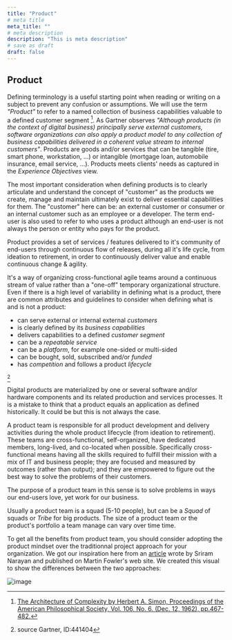 ```yaml
---
title: "Product"
# meta title
meta_title: ""
# meta description
description: "This is meta description"
# save as draft
draft: false
---
```



## Product

Defining terminology is a useful starting point when reading or writing on a subject to prevent any confusion or assumptions. We will use the term *"Product"* to refer to a named collection of business capabilities valuable to a defined customer segment [^1]. As Gartner observes *"Although products (in the context of digital business) principally serve external customers, software organizations can also apply a product model to any collection of business capabilities delivered in a coherent value stream to internal customers"*. Products are goods and/or services that can be tangible (tire, smart phone, workstation, ...) or intangible (mortgage loan, automobile insurance, email service, ...). Products meets clients' needs as captured in the *Experience Objectives* view.

The most important consideration when defining products is to clearly articulate and understand the concept of "customer" as the products we create, manage and maintain ultimately exist to deliver essential capabilities for them. The "customer" here can be: an external customer or consumer or an internal customer such as an employee or a developer. The term end-user is also used to refer to who uses a product although an end-user is not always the person or entity who pays for the product.

Product provides a set of services / features delivered to it's community of end-users through continuous flow of releases, during all it's life cycle, from ideation to retirement, in order to continuously deliver value and enable continuous change & agility.

It's a way of organizing cross-functional agile teams around a continuous stream of value rather than a "one-off" temporary organizational structure.
Even if there is a high level of variability in defining what is a product, there are common attributes and guidelines to consider when defining what is and is not a product:

* can serve external or internal external *customers*
* is clearly defined by its *business capabilities*
* delivers capabilities to a defined *customer segment*
* can be a *repeatable service*
* can be a *platform*, for example one-sided or multi-sided
* can be bought, sold, subscribed and/or *funded*
* has *competition* and follows a product *lifecycle*

[^2]

Digital products are materialized by one or several software and/or hardware components and its related production and services processes. It is a mistake to think that a product equals an application as defined historically. It could be but this is not always the case.

A product team is responsible for all product development and delivery activities during the whole product lifecycle (from ideation to retirement). These teams are cross-functional, self-organized, have dedicated members, long-lived, and co-located when possible. Specifically cross-functional means having all the skills required to fulfill their mission with a mix of IT and business people; they are focused and measured by outcomes (rather than output); and they are empowered to figure out the best way to solve the problems of their customers.

The purpose of a product team in this sense is to solve problems in ways our end-users love, yet work for our business.

Usually a product team is a squad (5-10 people), but can be a *Squad* of squads or *Tribe* for big products. The size of a product team or the product's portfolio a team manage can vary over time time.

To get all the benefits from product team, you should consider adopting the product mindset over the traditionnal project approach for your organization. We got our inspiration here from an [article](https://martinfowler.com/articles/products-over-projects.html) wrote by Sriram Narayan and published on Martin Fowler's web site. We created this visual to show the differences between the two approaches:

![image](./images/framework/project_vs_product.png)

[^1]: [The Architecture of Complexity by Herbert A. Simon, Proceedings of the American Philosophical Society, Vol. 106, No. 6. (Dec. 12, 1962), pp.467-482.](https://www.gartner.com/en/information-technology/glossary/product-digital-business)
[^2]: source Gartner, ID:441404
